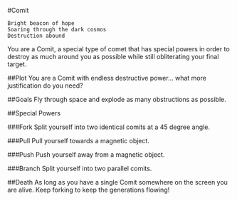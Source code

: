 #Comit

    Bright beacon of hope
    Soaring through the dark cosmos
    Destruction abound

You are a Comit, a special type of comet that has special powers in order to destroy as much around you as possible while still obliterating your final target.

##Plot
You are a Comit with endless destructive power... what more justification do you need?

##Goals
Fly through space and explode as many obstructions as possible.

##Special Powers

###Fork
Split yourself into two identical comits at a 45 degree angle.

###Pull
Pull yourself towards a magnetic object.

###Push
Push yourself away from a magnetic object.

###Branch
Split yourself into two parallel comits.

##Death
As long as you have a single Comit somewhere on the screen you are alive. Keep forking to keep the generations flowing!